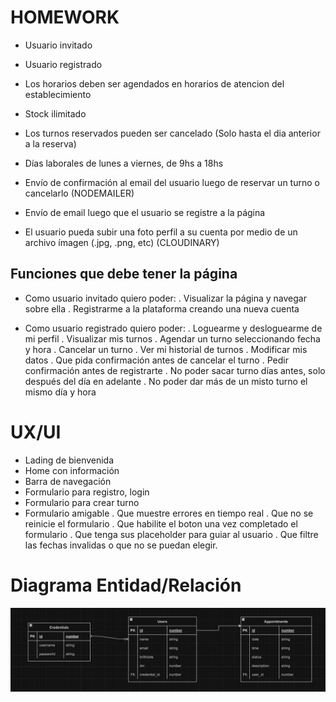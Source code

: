 # HOMEWORK

- Usuario invitado
- Usuario registrado
- Los horarios deben ser agendados en horarios de atencion del establecimiento
- Stock ilimitado
- Los turnos reservados pueden ser cancelado (Solo hasta el dia anterior a la reserva)
- Días laborales de lunes a viernes, de 9hs a 18hs

- Envío de confirmación al email del usuario luego de reservar un turno o cancelarlo (NODEMAILER)
- Envío de email luego que el usuario se registre a la página
- El usuario pueda subir una foto perfil a su cuenta por medio de un archivo ímagen (.jpg, .png, etc) (CLOUDINARY)

## Funciones que debe tener la página

- Como usuario invitado quiero poder:
  . Visualizar la página y navegar sobre ella
  . Registrarme a la plataforma creando una nueva cuenta

- Como usuario registrado quiero poder:
  . Loguearme y desloguearme de mi perfil
  . Visualizar mis turnos
  . Agendar un turno seleccionando fecha y hora
  . Cancelar un turno
  . Ver mi historial de turnos
  . Modificar mis datos
  . Que pida confirmación antes de cancelar el turno
  . Pedir confirmación antes de registrarte
  . No poder sacar turno días antes, solo después del día en adelante
  . No poder dar más de un misto turno el mismo día y hora

# UX/UI

- Lading de bienvenida
- Home con información
- Barra de navegación
- Formulario para registro, login
- Formulario para crear turno
- Formulario amigable
  . Que muestre errores en tiempo real
  . Que no se reinicie el formulario
  . Que habilite el boton una vez completado el formulario
  . Que tenga sus placeholder para guiar al usuario
  . Que filtre las fechas invalidas o que no se puedan elegir.

# Diagrama Entidad/Relación

<img src="diagrama-E.R.png" alt="Diagrama E.R">
